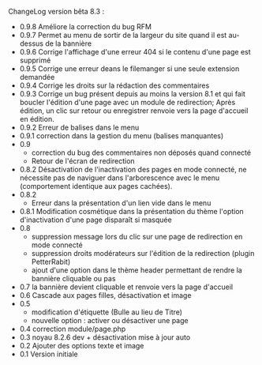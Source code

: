 ChangeLog version bêta 8.3 :
- 0.9.8 Améliore la correction du bug RFM
- 0.9.7 Permet au menu de sortir de la largeur du site quand il est au-dessus de la bannière
- 0.9.6 Corrige l'affichage d'une erreur 404 si le contenu d'une page est supprimé
- 0.9.5 Corrige une erreur deans le filemanger si une seule extension demandée
- 0.9.4 Corrige les droits sur la rédaction des commentaires
- 0.9.3 Corrige un bug présent depuis au moins la version 8.1 et qui fait boucler l'édition d'une page avec un module de redirection; Après édition, un clic sur retour ou enregistrer renvoie vers la  page d'accueil en édition.
- 0.9.2 Erreur de balises dans le menu
- 0.9.1 correction dans la gestion du menu (balises manquantes)
- 0.9
    - correction du bug des commentaires non déposés quand connecté
    - Retour de l'écran de redirection
- 0.8.2 Désactivation de l'inactivation des pages en mode connecté, ne nécessite pas de naviguer dans l'arborescence avec le menu (comportement identique aux pages cachées).
- 0.8.2
     - Erreur dans la présentation d'un lien vide dans le menu
- 0.8.1 Modification cosmétique dans la présentation du thème l'option d'inactivation d'une page disparaît si masquée
- 0.8
     - suppression message lors du clic sur une page de redirection en mode connecté
     - suppression droits modérateurs sur l'édition de la redirection (plugin PetterRabit)
     - ajout d'une option dans le thème header permettant de rendre la bannière cliquable ou pas
- 0.7 la bannière devient cliquable et renvoie vers la page d'accueil
- 0.6 Cascade aux pages filles, désactivation et image
- 0.5 
     - modification d'étiquette (Bulle au lieu de Titre)
     - nouvelle option :  activer ou désactiver une page
- 0.4 correction module/page.php
- 0.3 noyau 8.2.6 dev + désactivation mise à jour auto
- 0.2 Ajouter des options texte et image
- 0.1 Version initiale
